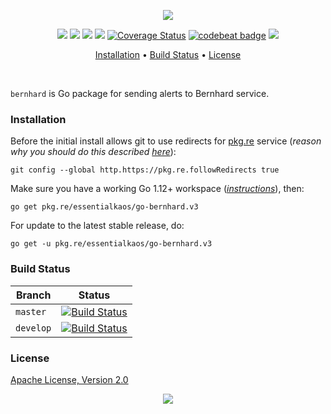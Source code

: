 <p align="center"><a href="#readme"><img src="https://gh.kaos.st/go-bernhard.svg"/></a></p>

<p align="center">
  <a href="https://pkg.go.dev/github.com/essentialkaos/go-bernhard"><img src="https://pkg.go.dev/badge/github.com/essentialkaos/go-bernhard" /></a>
  <a href="https://goreportcard.com/report/github.com/essentialkaos/go-bernhard"><img src="https://goreportcard.com/badge/github.com/essentialkaos/go-bernhard" /></a>
  <a href="https://travis-ci.com/essentialkaos/go-bernhard"><img src="https://travis-ci.com/essentialkaos/go-bernhard.svg"></a>
  <a href="https://github.com/essentialkaos/go-bernhard/actions?query=workflow%3ACodeQL"><img src="https://github.com/essentialkaos/go-bernhard/workflows/CodeQL/badge.svg" /></a>
  <a href='https://coveralls.io/github/essentialkaos/go-bernhard?branch=master'><img src='https://coveralls.io/repos/github/essentialkaos/go-bernhard/badge.svg?branch=master' alt='Coverage Status' /></a>
  <a href="https://codebeat.co/projects/github-com-essentialkaos-go-bernhard-master"><img alt="codebeat badge" src="https://codebeat.co/badges/8c71749e-c184-4728-8301-715f81cd4d22" /></a>
  <a href="#license"><img src="https://gh.kaos.st/apache2.svg"></a>
</p>

<p align="center"><a href="#installation">Installation</a> • <a href="#build-status">Build Status</a> • <a href="#license">License</a></p>

<br/>

`bernhard` is Go package for sending alerts to Bernhard service.

### Installation

Before the initial install allows git to use redirects for [pkg.re](https://github.com/essentialkaos/pkgre) service (_reason why you should do this described [here](https://github.com/essentialkaos/pkgre#git-support)_):

```
git config --global http.https://pkg.re.followRedirects true
```

Make sure you have a working Go 1.12+ workspace (_[instructions](https://golang.org/doc/install)_), then:

```
go get pkg.re/essentialkaos/go-bernhard.v3
```

For update to the latest stable release, do:

```
go get -u pkg.re/essentialkaos/go-bernhard.v3
```

### Build Status

| Branch | Status |
|--------|--------|
| `master` | [![Build Status](https://travis-ci.com/essentialkaos/go-bernhard.svg?branch=master)](https://travis-ci.com/essentialkaos/go-bernhard) |
| `develop` | [![Build Status](https://travis-ci.com/essentialkaos/go-bernhard.svg?branch=develop)](https://travis-ci.com/essentialkaos/go-bernhard) |

### License

[Apache License, Version 2.0](http://www.apache.org/licenses/LICENSE-2.0)

<p align="center"><a href="https://essentialkaos.com"><img src="https://gh.kaos.st/ekgh.svg"/></a></p>
